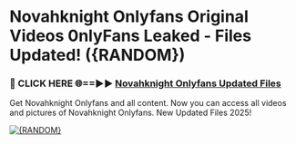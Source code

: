 # Novahknight Onlyfans Original Videos 0nlyFans Leaked - Files Updated! ({RANDOM})

<h3>🔴 CLICK HERE 🌐==►► <a href="https://betterlinks.top/A2PfLJ" rel="nofollow">Novahknight Onlyfans Updated Files</a></h3>

Get Novahknight Onlyfans and all content. Now you can access all videos and pictures of Novahknight Onlyfans. New Updated Files 2025!

[![{RANDOM}](https://i.imgur.com/ppqm5kG.gif)](https://betterlinks.top/A2PfLJ)